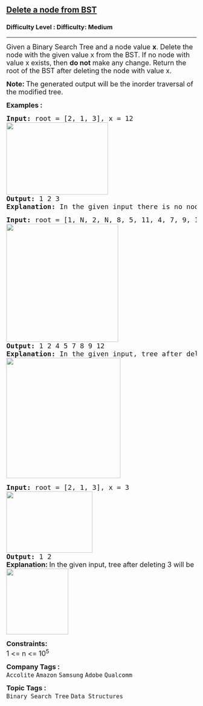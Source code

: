 <h2><a href="https://www.geeksforgeeks.org/problems/delete-a-node-from-bst/1?page=1&difficulty%5B%5D=1&category%5B%5D=Binary%2520Search%2520Tree&sortBy=submissions">Delete a node from BST</a></h2><h3>Difficulty Level : Difficulty: Medium</h3><hr><div class="problems_problem_content__Xm_eO"><p><span style="font-size: 18px;">Given a Binary Search Tree and a node value <strong>x</strong></span><span style="font-size: 18px;">. Delete the node with the given value x from the BST. If no node with value x exists, then <strong>do not</strong> make any change.&nbsp;</span><span style="font-size: 18px;">Return the root of the BST after deleting the node with value x.</span></p>
<p><strong style="font-size: 18px;">Note:&nbsp;</strong><span style="font-size: 18px;">The generated output will be the inorder traversal of the modified tree.</span></p>
<p><span style="font-size: 18px;"><strong>Examples :</strong></span></p>
<pre><span style="font-size: 18px;"><strong>Input: </strong>root = [2, 1, 3], x = 12<br><img src="https://media.geeksforgeeks.org/img-practice/prod/addEditProblem/700209/Web/Other/blobid1_1752297298.webp" width="269" height="191">
<strong>Output: </strong>1 2 3<strong>
Explanation: </strong>In the given input there is no node with value 12 , so the tree will remain same.</span></pre>
<pre><span style="font-size: 18px;"><strong>Input:</strong> root = [1, N, 2, N, 8, 5, 11, 4, 7, 9, 12], x = 11<br><img src="https://media.geeksforgeeks.org/img-practice/prod/addEditProblem/700209/Web/Other/blobid2_1752297369.webp" width="296" height="312">
<strong>Output: </strong>1 2 4 5 7 8 9 12<strong>
Explanation: </strong>In the given input, tree after deleting 11 will be
</span><img src="https://media.geeksforgeeks.org/img-practice/prod/addEditProblem/700209/Web/Other/blobid3_1752297440.webp" width="302" height="318"></pre>
<pre><span style="font-size: 18px;"><strong>Input: </strong>root = [2, 1, 3], x = 3<br><img src="https://media.geeksforgeeks.org/img-practice/prod/addEditProblem/700209/Web/Other/blobid4_1752297481.webp" width="228" height="162"><br><strong>Output: </strong>1 2<br></span><strong style="font-size: 18px; font-family: -apple-system, BlinkMacSystemFont, 'Segoe UI', Roboto, Oxygen, Ubuntu, Cantarell, 'Open Sans', 'Helvetica Neue', sans-serif;">Explanation: </strong><span style="font-size: 18px; font-family: -apple-system, BlinkMacSystemFont, 'Segoe UI', Roboto, Oxygen, Ubuntu, Cantarell, 'Open Sans', 'Helvetica Neue', sans-serif;">In the given input, tree after deleting 3 will be<br></span><img src="https://media.geeksforgeeks.org/img-practice/prod/addEditProblem/700209/Web/Other/blobid5_1752297513.webp" width="164" height="174"></pre>
<p><span style="font-size: 18px;"><strong>Constraints:</strong><br>1 &lt;= n &lt;= 10<sup>5</sup></span></p></div><p><span style=font-size:18px><strong>Company Tags : </strong><br><code>Accolite</code>&nbsp;<code>Amazon</code>&nbsp;<code>Samsung</code>&nbsp;<code>Adobe</code>&nbsp;<code>Qualcomm</code>&nbsp;<br><p><span style=font-size:18px><strong>Topic Tags : </strong><br><code>Binary Search Tree</code>&nbsp;<code>Data Structures</code>&nbsp;